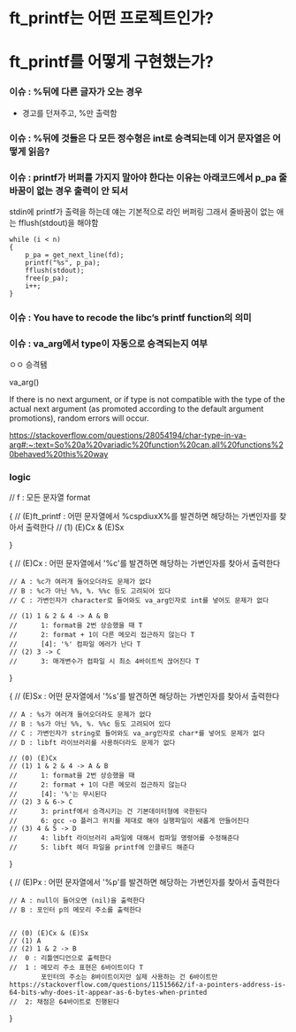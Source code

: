 
# ft_printf는 어떤 프로젝트인가?



# ft_printf를 어떻게 구현했는가?


### 이슈 : %뒤에 다른 글자가 오는 경우
* 경고를 던져주고, %만 출력함

### 이슈 : %뒤에 것들은 다 모든 정수형은 int로 승격되는데 이거 문자열은 어떻게 읽음?

### 이슈 : printf가 버퍼를 가지지 말아야 한다는 이유는 아래코드에서 p_pa 줄바꿈이 없는 경우 출력이 안 되서
stdin에 printf가 출력을 하는데 얘는 기본적으로 라인 버퍼링 그래서 줄바꿈이 없는 애는 fflush(stdout)을 해야함

	while (i < n)
	{
		p_pa = get_next_line(fd);
		printf("%s", p_pa);
		fflush(stdout);
		free(p_pa);
		i++;
	}


### 이슈 : You have to recode the libc’s printf function의 의미


### 이슈 : va_arg에서 type이 자동으로 승격되는지 여부
ㅇㅇ 승격됌     

   va_arg()

If there is no next argument, or if type is not compatible with the type of the actual next argument (as promoted according to the default argument promotions), random errors will occur.


https://stackoverflow.com/questions/28054194/char-type-in-va-arg#:~:text=So%20a%20variadic%20function%20can,all%20functions%20behaved%20this%20way





### logic
// f : 모든 문자열 format

{
// (E)ft_printf : 어떤 문자열에서 %cspdiuxX%를 발견하면 해당하는 가변인자를 찾아서 출력한다
// (1) (E)Cx & (E)Sx


}

{
	// (E)Cx : 어떤 문자열에서 '%c'를 발견하면 해당하는 가변인자를 찾아서 출력한다

	// A : %c가 여러개 들어오더라도 문제가 없다 
	// B : %c가 아닌 %%, %. %%c 등도 고려되어 있다
	// C : 가변인자가 character로 들어와도 va_arg인자로 int를 넣어도 문제가 없다 

	// (1) 1 & 2 & 4 -> A & B 
	//		1: format을 2번 상승했을 때 T
	//		2: format + 1이 다른 메모리 접근하지 않는다 T
	//		[4]: '%' 컴파일 에러가 난다 T
	// (2) 3 -> C
	//		3: 매개변수가 컴파일 시 최소 4바이트씩 끊어진다 T
}

{
	// (E)Sx : 어떤 문자열에서 '%s'를 발견하면 해당하는 가변인자를 찾아서 출력한다

	// A : %s가 여러개 들어오더라도 문제가 없다 
	// B : %s가 아닌 %%, %. %%c 등도 고려되어 있다
	// C : 가변인자가 string로 들어와도 va_arg인자로 char*를 넣어도 문제가 없다
	// D : libft 라이브러리를 사용하더라도 문제가 없다 

	// (0) (E)Cx
	// (1) 1 & 2 & 4 -> A & B 
	//		1: format을 2번 상승했을 때 
	//		2: format + 1이 다른 메모리 접근하지 않는다 
	//		[4]: '%'는 무시된다 
	// (2) 3 & 6-> C
	//		3: printf에서 승격시키는 건 기본데이터형에 국한된다
	//		6: gcc -o 플러그 위치를 제대로 해야 실행파일이 새롭게 만들어진다
	// (3) 4 & 5 -> D
	//		4: libft 라이브러리 a파일에 대해서 컴파일 명령어를 수정해준다
	//		5: libft 헤더 파일을 printf에 인클루드 해준다
}

{
	// (E)Px : 어떤 문자열에서 '%p'를 발견하면 해당하는 가변인자를 찾아서 출력한다

	// A : null이 들어오면 (nil)을 출력한다
	// B : 포인터 p의 메모리 주소를 출력한다
	

	// (0) (E)Cx & (E)Sx
	// (1) A
	// (2) 1 & 2 -> B
	//  0 : 리틀엔디언으로 출력한다
	//	1 : 메모리 주소 표현은 6바이트이다 T
			포인터의 주소는 8바이트이지만 실제 사용하는 건 6바이트만 https://stackoverflow.com/questions/11515662/if-a-pointers-address-is-64-bits-why-does-it-appear-as-6-bytes-when-printed
	//  2: 채점은 64바이트로 진행된다

}

